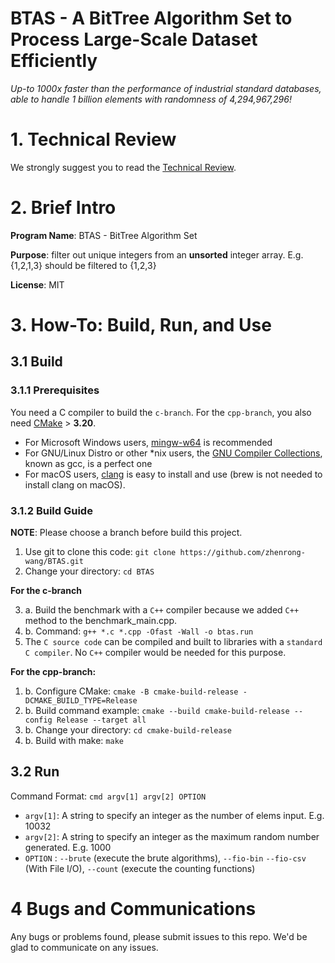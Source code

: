 # BTAS - A BitTree Algorithm Set to Process Large-Scale Dataset Efficiently

*Up-to 1000x faster than the performance of industrial standard databases, able to handle 1 billion elements with randomness of 4,294,967,296!*

# 1. Technical Review

We strongly suggest you to read the [Technical Review](./TECHNICAL_REVIEW.md).

# 2. Brief Intro

**Program Name**: BTAS - BitTree Algorithm Set

**Purpose**: filter out unique integers from an **unsorted** integer array. E.g. {1,2,1,3} should be filtered to {1,2,3}

**License**: MIT

# 3. How-To: Build, Run, and Use

## 3.1 Build

### 3.1.1 Prerequisites

You need a C compiler to build the `c-branch`. For the `cpp-branch`, you also need [CMake](https://cmake.org/) > **3.20**.

- For Microsoft Windows users, [mingw-w64](https://sourceforge.net/projects/mingw-w64/) is recommended
- For GNU/Linux Distro or other *nix users, the [GNU Compiler Collections](https://gcc.gnu.org/), known as gcc, is a perfect one
- For macOS users, [clang](https://clang.llvm.org/) is easy to install and use (brew is not needed to install clang on macOS).

### 3.1.2 Build Guide

**NOTE**: Please choose a branch before build this project.

1. Use git to clone this code: `git clone https://github.com/zhenrong-wang/BTAS.git`
2. Change your directory: `cd BTAS`

**For the c-branch**

3. a. Build the benchmark with a `C++` compiler because we added `C++` method to the benchmark_main.cpp.
3. b. Command: `g++ *.c *.cpp -Ofast -Wall -o btas.run`
4. The `C source code` can be compiled and built to libraries with a `standard C compiler`. No `C++` compiler would be needed for this purpose.

**For the cpp-branch:**

1. b. Configure CMake: `cmake -B cmake-build-release -DCMAKE_BUILD_TYPE=Release`
2. b. Build command example: `cmake --build cmake-build-release --config Release --target all`
3. b. Change your directory: `cd cmake-build-release`
4. b. Build with make: `make`

## 3.2 Run

Command Format: `cmd argv[1] argv[2] OPTION`

- `argv[1]`: A string to specify an integer as the number of elems input. E.g. 10032 
- `argv[2]`: A string to specify an integer as the maximum random number generated. E.g. 1000
- `OPTION` : `--brute` (execute the brute algorithms), `--fio-bin` `--fio-csv` (With File I/O), `--count` (execute the counting functions)

# 4 Bugs and Communications

Any bugs or problems found, please submit issues to this repo. We'd be glad to communicate on any issues.
